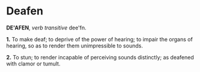 # Deafen

**DE'AFEN**, _verb transitive_ dee'fn.

**1.** To make deaf; to deprive of the power of hearing; to impair the organs of hearing, so as to render them unimpressible to sounds.

**2.** To stun; to render incapable of perceiving sounds distinctly; as deafened with clamor or tumult.